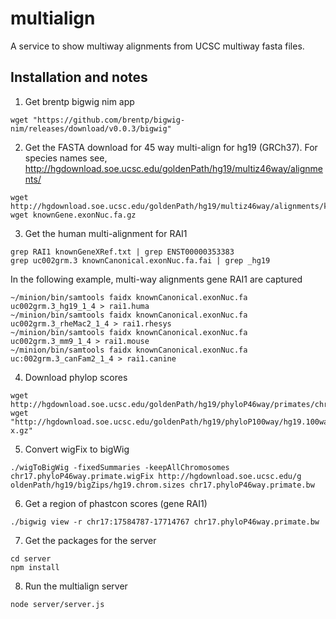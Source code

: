 # multialign
A service to show multiway alignments from UCSC multiway fasta files.


## Installation and notes

1. Get brentp bigwig nim app

```
wget "https://github.com/brentp/bigwig-nim/releases/download/v0.0.3/bigwig"
```

2. Get the FASTA download for 45 way multi-align for hg19 (GRCh37). For species names see, http://hgdownload.soe.ucsc.edu/goldenPath/hg19/multiz46way/alignments/
```
wget http://hgdownload.soe.ucsc.edu/goldenPath/hg19/multiz46way/alignments/knownGene.exonAA.fa.gz
wget knownGene.exonNuc.fa.gz
```

3. Get the human multi-alignment for RAI1
```
grep RAI1 knownGeneXRef.txt | grep ENST00000353383
grep uc002grm.3 knownCanonical.exonNuc.fa.fai | grep _hg19
```

In the following example, multi-way alignments gene RAI1 are captured
```
~/minion/bin/samtools faidx knownCanonical.exonNuc.fa uc002grm.3_hg19_1_4 > rai1.huma
~/minion/bin/samtools faidx knownCanonical.exonNuc.fa uc002grm.3_rheMac2_1_4 > rai1.rhesys
~/minion/bin/samtools faidx knownCanonical.exonNuc.fa uc002grm.3_mm9_1_4 > rai1.mouse
~/minion/bin/samtools faidx knownCanonical.exonNuc.fa uc:002grm.3_canFam2_1_4 > rai1.canine
```

4. Download phylop scores
```
wget http://hgdownload.soe.ucsc.edu/goldenPath/hg19/phyloP46way/primates/chr17.phyloP46way.primate.wigFix.gz
wget "http://hgdownload.soe.ucsc.edu/goldenPath/hg19/phyloP100way/hg19.100way.phyloP100way/chr17.phyloP100way.wigFi
x.gz"
```

5. Convert wigFix to bigWig
```
./wigToBigWig -fixedSummaries -keepAllChromosomes chr17.phyloP46way.primate.wigFix http://hgdownload.soe.ucsc.edu/g
oldenPath/hg19/bigZips/hg19.chrom.sizes chr17.phyloP46way.primate.bw
```


6. Get a region of phastcon scores (gene RAI1)
```
./bigwig view -r chr17:17584787-17714767 chr17.phyloP46way.primate.bw
```

7. Get the packages for the server
```
cd server
npm install
```

8. Run the multialign server
```
node server/server.js
```

